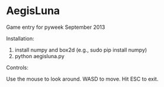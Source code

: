 AegisLuna
=========

Game entry for pyweek September 2013

Installation:

1. install numpy and box2d (e.g., sudo pip install numpy)
2. python aegisluna.py

Controls:

Use the mouse to look around. WASD to move. Hit ESC to exit.

